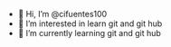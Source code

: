 - 👋 Hi, I’m @cifuentes100
- 👀 I’m interested in learn git and git hub
- 🌱 I’m currently learning git and git hub

<!---
cifuentes100/cifuentes100 is a ✨ special ✨ repository because its `README.md` (this file) appears on your GitHub profile.
You can click the Preview link to take a look at your changes.
--->
